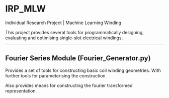# IRP_MLW
Individual Research Project | Machine Learning Winding

This project provides several tools for programmatically designing, evaluating and optimising single-slot electrical windings.

---
 ## Fourier Series Module (Fourier_Generator.py)

Provides a set of tools for constructing basic coil winding geometries. With further tools for parameterising the construction. 

Also provides means for constructing the fourier transformed representation.

